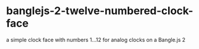 # banglejs-2-twelve-numbered-clock-face
 a simple clock face with numbers 1...12 for analog clocks on a Bangle.js 2
